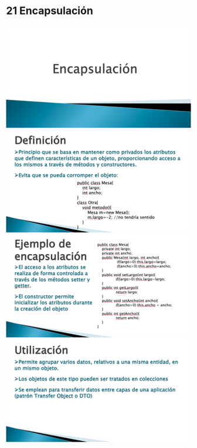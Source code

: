 # 21 Encapsulación

<img src="../images/21-01.png">

<img src="../images/21-02.png">

<img src="../images/21-03.png">

<img src="../images/21-04.png">
